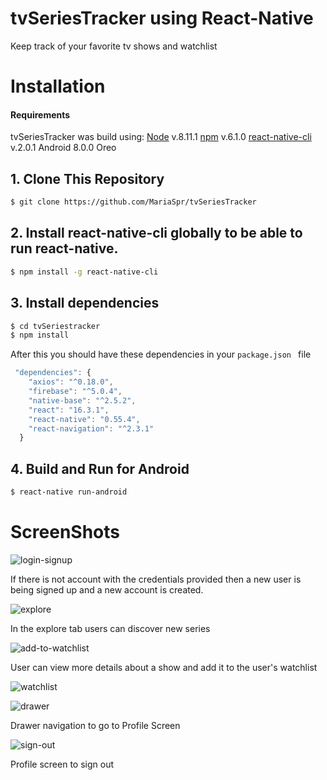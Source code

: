 # tvSeriesTracker using React-Native 

Keep track of your favorite tv shows and watchlist

# Installation

#### Requirements
tvSeriesTracker was build using:
[Node](https://nodejs.org/) v.8.11.1
[npm](https://www.npmjs.com/) v.6.1.0
[react-native-cli](https://github.com/facebook/react-native/tree/master/react-native-cli) v.2.0.1
Android 8.0.0 Oreo

 ## 1. Clone This Repository
 ```sh
$ git clone https://github.com/MariaSpr/tvSeriesTracker
```

## 2. Install react-native-cli globally to be able to run react-native.

```sh
$ npm install -g react-native-cli
```
## 3. Install dependencies

```sh
$ cd tvSeriestracker
$ npm install
```

After this you should have these dependencies in your `package.json ` file

```javascript
 "dependencies": {
    "axios": "^0.18.0",
    "firebase": "^5.0.4",
    "native-base": "^2.5.2",
    "react": "16.3.1",
    "react-native": "0.55.4",
    "react-navigation": "^2.3.1"
  }
```

## 4. Build and Run for Android

```sh
$ react-native run-android
```


# ScreenShots

![login-signup](https://user-images.githubusercontent.com/15072613/41812877-11ebd916-7734-11e8-8cf3-5c949ae48c3a.png)

If there is not account with the credentials provided then a new user is being signed up and a new account is created.


![explore](https://user-images.githubusercontent.com/15072613/41812896-665ec562-7734-11e8-98c5-21cde999627f.png)

In the explore tab users can discover new series

![add-to-watchlist](https://user-images.githubusercontent.com/15072613/41812912-9428cf56-7734-11e8-9d63-71deef996e5c.png)

User can view more details about a show and add it to the user's watchlist

![watchlist](https://user-images.githubusercontent.com/15072613/41812919-a897e6c0-7734-11e8-95e8-f94f78a53c41.png)


![drawer](https://user-images.githubusercontent.com/15072613/41812923-b8e2e3d6-7734-11e8-9ddf-2ad08c70b8c2.png)

Drawer navigation to go to Profile Screen

![sign-out](https://user-images.githubusercontent.com/15072613/41812957-1e1692c0-7735-11e8-91da-0a4dabd632ba.png)

Profile screen to sign out


